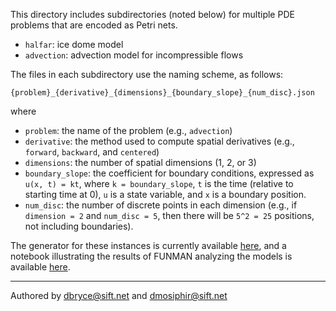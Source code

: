 This directory includes subdirectories (noted below) for multiple PDE problems that are encoded as Petri nets.  

- `halfar`: ice dome model 
- `advection`: advection model for incompressible flows 

The files in each subdirectory use the naming scheme, as follows:

`{problem}_{derivative}_{dimensions}_{boundary_slope}_{num_disc}.json`

where 

- `problem`: the name of the problem (e.g., `advection`)
- `derivative`: the method used to compute spatial derivatives (e.g., `forward`, `backward`, and `centered`)
- `dimensions`: the number of spatial dimensions (1, 2, or 3)
- `boundary_slope`: the coefficient for boundary conditions, expressed as `u(x, t) = kt`, where `k = boundary_slope`, `t` is the time (relative to starting time at 0), `u` is a state variable, and `x` is a boundary position.
- `num_disc`: the number of discrete points in each dimension (e.g., if `dimension = 2` and `num_disc = 5`, then there will be `5^2 = 25` positions, not including boundaries).
 
The generator for these instances is currently available [here](https://github.com/siftech/funman/blob/pde-amr-examples/auxiliary_packages/funman_demo/scripts/generate-pde-amr.py), and a notebook illustrating the results of FUNMAN analyzing the models is available [here](https://github.com/siftech/funman/blob/pde-amr-examples/notebooks/pde_as_petrinet.ipynb).

---
Authored by dbryce@sift.net and dmosiphir@sift.net